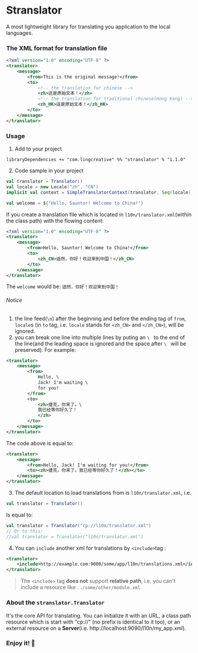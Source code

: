 # Stranslator
A most lightweight library for translating you application to the local languages.

### The XML format for translation file
```xml
<?xml version="1.0" encoding="UTF-8" ?>
<translator>
    <message>
        <from>This is the original message!</from>
        <to>
            <!-- the translation for chinese -->
            <zh>这是原始文本！</zh>
            <!-- the translation for traditional chinese(Hong Kong) -->
            <zh_HK>這是原始文本！</zh_HK>
        </to>
    </message>
</translator>
```
### Usage
1. Add to your project
```sbtshell
libraryDependencies += "com.lingcreative" %% "stranslator" % "1.1.0"
```

2. Code sample in your project
```scala
val translator = Translator()
val locale = new Locale("zh", "CN")
implicit val context = SimpleTranslatorContext(translator, Seq(locale))

val welcome = ${"Hello, Sauntor! Welcome to China!"}
```
If you create a translation file which is located in `l10n/translator.xml`(within the class path) with the flowing content:
```xml
<?xml version="1.0" encoding="UTF-8" ?>
<translator>
    <message>
        <from>Hello, Sauntor! Welcome to China!</from>
        <to>
            <zh_CN>适然，你好！欢迎来到中国！</zh_CN>
        </to>
    </message>
</translator>
```
The `welcome` would be:
`适然，你好！欢迎来到中国！`
###### Notice
1. the line feed(`\n`) after the beginning and before the ending tag of `from`, `locale`s  (in `to` tag, i.e. `locale` stands for `<zh_CN>` and `</zh_CN>`), will be ignored.
2. you can break one line into multiple lines by puting an `\ ` to the end of the line(and the leading space is ignored and the space after `\ ` will be preserved).
For example:
```xml
<translator>
    <message>
        <from>
            Hello, \
            Jack! I'm waiting \
            for you!
        </from>
        <to>
            <zh>捷克，你来了。\
            我已经等你好久了！
            </zh>
        </to>
    </message>
</translator>
```
The code above is equal to:
```xml
<translator>
    <message>
        <from>Hello, Jack! I'm waiting for you!</from>
        <to><zh>捷克，你来了。我已经等你好久了！</zh></to>
    </message>
</translator>
```
3. The default location to load translations from is `l10n/translator.xml`, i.e.
```scala
val translator = Translator()
```
Is equal to:
```scala
val translator = Translator("cp://l10n/translator.xml")
// Or to this:
//val translator = Translator("l10n/translator.xml")
```
4. You can `include` another xml for translations by `<include>`tag :
```xml
<translator>
    <include>http://example.com:9000/some/app/l10n/translations.xml</include>
</translator>
```
> The `<include>` tag **does not** support **relative path**, i.e. you can't include a resource like `../some/other/module.xml`.

### About the `stranslator.Translator`
It's the core API for translating. You can initialize it with an URL, a class path resource which is start with "cp://" (no prefix is identical to it too),
or an external resource on a **Server**(i.e. http://localhost:9090/l10n/my_app.xml).

### Enjoy it! :tea:
